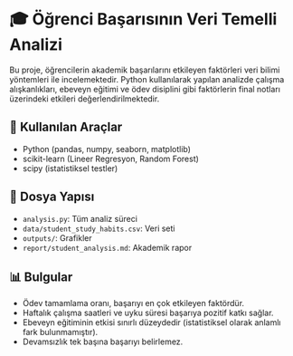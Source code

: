 # 🎓 Öğrenci Başarısının Veri Temelli Analizi

Bu proje, öğrencilerin akademik başarılarını etkileyen faktörleri veri bilimi yöntemleri ile incelemektedir. Python kullanılarak yapılan analizde çalışma alışkanlıkları, ebeveyn eğitimi ve ödev disiplini gibi faktörlerin final notları üzerindeki etkileri değerlendirilmektedir.

## 🚀 Kullanılan Araçlar

- Python (pandas, numpy, seaborn, matplotlib)
- scikit-learn (Lineer Regresyon, Random Forest)
- scipy (istatistiksel testler)

## 📁 Dosya Yapısı

- `analysis.py`: Tüm analiz süreci
- `data/student_study_habits.csv`: Veri seti
- `outputs/`: Grafikler
- `report/student_analysis.md`: Akademik rapor

## 📊 Bulgular

- Ödev tamamlama oranı, başarıyı en çok etkileyen faktördür.
- Haftalık çalışma saatleri ve uyku süresi başarıya pozitif katkı sağlar.
- Ebeveyn eğitiminin etkisi sınırlı düzeydedir (istatistiksel olarak anlamlı fark bulunmamıştır).
- Devamsızlık tek başına başarıyı belirlemez.

